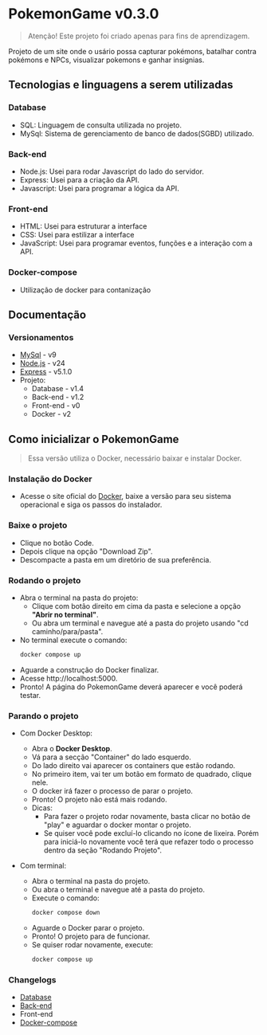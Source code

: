 # PokemonGame v0.3.0
> Atenção! Este projeto foi criado apenas para fins de aprendizagem.

Projeto de um site onde o usário possa capturar pokémons, batalhar contra pokémons e NPCs, visualizar pokemons e ganhar insignias.

## Tecnologias e linguagens a serem utilizadas

### Database
- SQL: Linguagem de consulta utilizada no projeto.
- MySql: Sistema de gerenciamento de banco de dados(SGBD) utilizado.
    
### Back-end
- Node.js: Usei para rodar Javascript do lado do servidor.
- Express: Usei para a criação da API.
- Javascript: Usei para programar a lógica da API.
    
### Front-end
- HTML: Usei para estruturar a interface
- CSS: Usei para estilizar a interface
- JavaScript: Usei para programar eventos, funções e a interação com a API.

### Docker-compose
- Utilização de docker para contanização

## Documentação

### Versionamentos
- [MySql](https://www.mysql.com/) - v9
- [Node.js](https://nodejs.org/) - v24
- [Express](https://expressjs.com/) - v5.1.0
- Projeto:
    - Database - v1.4
    - Back-end - v1.2
    - Front-end - v0
    - Docker - v2

## Como inicializar o PokemonGame

> Essa versão utiliza o Docker, necessário baixar e instalar Docker.

### Instalação do Docker
- Acesse o site oficial do [Docker](https://www.docker.com/), baixe a versão para seu sistema operacional e siga os passos do instalador.

### Baixe o projeto
- Clique no botão Code.
- Depois clique na opção "Download Zip".
- Descompacte a pasta em um diretório de sua preferência.

### Rodando o projeto
- Abra o terminal na pasta do projeto:
    - Clique com botão direito em cima da pasta e selecione a opção **"Abrir no terminal"**.
    - Ou abra um terminal e navegue até a pasta do projeto usando "cd caminho/para/pasta".
- No terminal execute o comando:
    ```bash
    docker compose up
    ```
- Aguarde a construção do Docker finalizar.
- Acesse http://localhost:5000.
- Pronto! A página do PokemonGame deverá aparecer e você poderá testar.

### Parando o projeto
- Com Docker Desktop:
    - Abra o **Docker Desktop**.
    - Vá para a secção "Container" do lado esquerdo.
    - Do lado direito vai aparecer os containers que estão rodando.
    - No primeiro item, vai ter um botão em formato de quadrado, clique nele.
    - O docker irá fazer o processo de parar o projeto.
    - Pronto! O projeto não está mais rodando.
    - Dicas:
        - Para fazer o projeto rodar novamente, basta clicar no botão de "play" e aguardar o docker montar o projeto.
        - Se quiser você pode excluí-lo clicando no ícone de lixeira. Porém para iniciá-lo novamente você terá que refazer todo o processo dentro da seção  "Rodando Projeto".

- Com terminal:
    - Abra o terminal na pasta do projeto.
    - Ou abra o terminal e navegue até a pasta do projeto.
    - Execute o comando:
        ```bash
        docker compose down
        ```
    - Aguarde o Docker parar o projeto.
    - Pronto! O projeto para de funcionar.
    - Se quiser rodar novamente, execute:
        ```bash
        docker compose up
        ```

### Changelogs
- [Database](./db-init/CHANGELOG.md)
- [Back-end](./back-end/CHANGELOG.md)
- Front-end
- [Docker-compose](./docker/CHANGELOG.md)